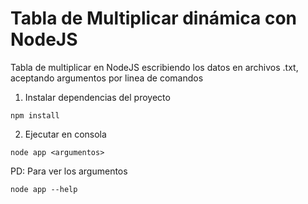 # Tabla de Multiplicar dinámica con NodeJS

Tabla de multiplicar en NodeJS escribiendo los datos en archivos .txt, aceptando argumentos por linea de comandos

1. Instalar dependencias del proyecto
```
npm install
```

2. Ejecutar en consola
```
node app <argumentos>
```

PD: Para ver los argumentos
```
node app --help
```